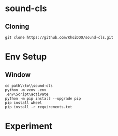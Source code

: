 # sound-cls

## Cloning
```
git clone https://github.com/KhoiDOO/sound-cls.git
```

# Env Setup

## Window
```
cd path\\to\\sound-cls
python -m venv .env
.env\Script\activate
python -m pip install --upgrade pip
pip install wheel
pip install -r requirements.txt
```

# Experiment